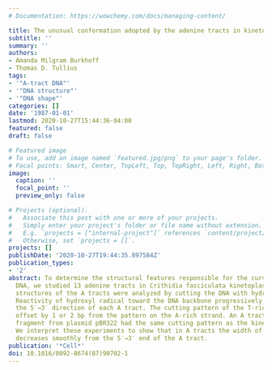 ```yaml
---
# Documentation: https://wowchemy.com/docs/managing-content/

title: The unusual conformation adopted by the adenine tracts in kinetoplast DNA
subtitle: ''
summary: ''
authors:
- Amanda Milgram Burkhoff
- Thomas D. Tullius
tags:
- '"A-tract DNA"'
- '"DNA structure"'
- '"DNA shape"'
categories: []
date: '1987-01-01'
lastmod: 2020-10-27T15:44:36-04:00
featured: false
draft: false

# Featured image
# To use, add an image named `featured.jpg/png` to your page's folder.
# Focal points: Smart, Center, TopLeft, Top, TopRight, Left, Right, BottomLeft, Bottom, BottomRight.
image:
  caption: ''
  focal_point: ''
  preview_only: false

# Projects (optional).
#   Associate this post with one or more of your projects.
#   Simply enter your project's folder or file name without extension.
#   E.g. `projects = ["internal-project"]` references `content/project/deep-learning/index.md`.
#   Otherwise, set `projects = []`.
projects: []
publishDate: '2020-10-27T19:44:35.897584Z'
publication_types:
- '2'
abstract: To determine the structural features responsible for the curvature of kinetoplast
  DNA, we studied 13 adenine tracts in Crithidia fasciculata kinetoplast DNA. The
  structures of the A tracts were analyzed by cutting the DNA with hydroxyl radical.
  Reactivity of hydroxyl radical toward the DNA backbone progressively decreased in
  the 5′→3′ direction of each A tract. The cutting pattern of the T-rich strand was
  offset by 1 or 2 bp from the pattern on the A-rich strand. An A tract in a restriction
  fragment from plasmid pBR322 had the same cutting pattern as the kinetoplast A tracts.
  We interpret these experiments to show that in A tracts the width of the minor groove
  decreases smoothly from the 5′→3′ end of the A tract.
publication: '*Cell*'
doi: 10.1016/0092-8674(87)90702-1
---
```

